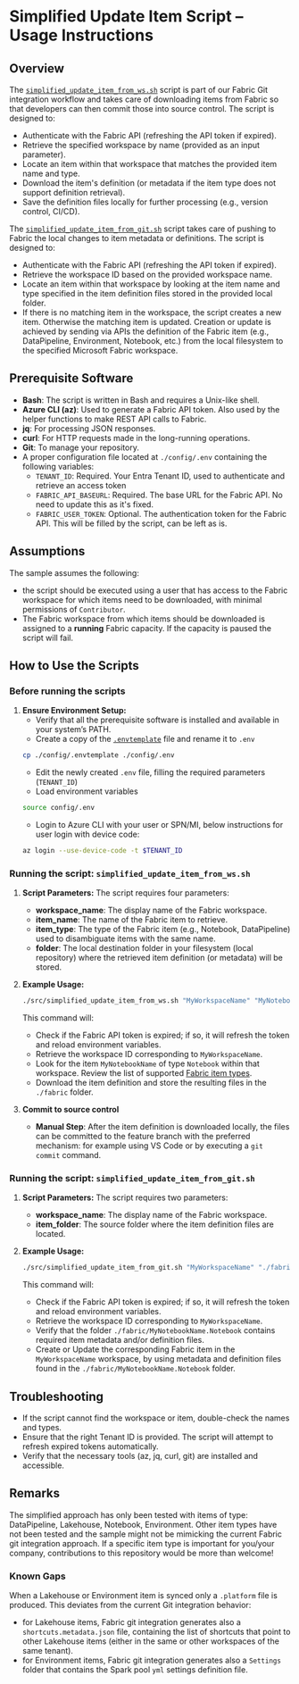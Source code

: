 # Simplified Update Item Script – Usage Instructions

## Overview
The [`simplified_update_item_from_ws.sh`](../src/simplified_update_item_from_ws.sh) script is part of our Fabric Git integration workflow and takes care of downloading items from Fabric so that developers can then commit those into source control. The script is designed to:
- Authenticate with the Fabric API (refreshing the API token if expired).
- Retrieve the specified workspace by name (provided as an input parameter).
- Locate an item within that workspace that matches the provided item name and type.
- Download the item's definition (or metadata if the item type does not support definition retrieval).
- Save the definition files locally for further processing (e.g., version control, CI/CD).

The [`simplified_update_item_from_git.sh`](../src/simplified_update_item_from_git.sh) script takes care of pushing to Fabric the local changes to item metadata or definitions. The script is designed to:
- Authenticate with the Fabric API (refreshing the API token if expired).
- Retrieve the workspace ID based on the provided workspace name.
- Locate an item within that workspace by looking at the item name and type specified in the item definition files stored in the provided local folder.
- If there is no matching item in the workspace, the script creates a new item. Otherwise the matching item is updated. Creation or update is achieved by sending via APIs the definition of the Fabric item (e.g., DataPipeline, Environment, Notebook, etc.) from the local filesystem to the specified Microsoft Fabric workspace.

## Prerequisite Software
- **Bash**: The script is written in Bash and requires a Unix-like shell.
- **Azure CLI (az)**: Used to generate a Fabric API token. Also used by the helper functions to make REST API calls to Fabric.
- **jq**: For processing JSON responses.
- **curl**: For HTTP requests made in the long-running operations.
- **Git**: To manage your repository.
- A proper configuration file located at `./config/.env` containing the following variables:
   - `TENANT_ID`: Required. Your Entra Tenant ID, used to authenticate and retrieve an access token
   - `FABRIC_API_BASEURL`: Required. The base URL for the Fabric API. No need to update this as it's fixed.
   - `FABRIC_USER_TOKEN`: Optional. The authentication token for the Fabric API. This will be filled by the script, can be left as is.

## Assumptions

The sample assumes the following:
- the script should be executed using a user that has access to the Fabric workspace for which items need to be downloaded, with minimal permissions of `Contributor`.
- The Fabric workspace from which items should be downloaded is assigned to a **running** Fabric capacity. If the capacity is paused the script will fail.

## How to Use the Scripts

### Before running the scripts
1. **Ensure Environment Setup:**
   - Verify that all the prerequisite software is installed and available in your system’s PATH.
   - Create a copy of the [`.envtemplate`](../config/.envtemplate) file and rename it to `.env`
   ```bash
   cp ./config/.envtemplate ./config/.env
   ```
   - Edit the newly created `.env` file, filling the required parameters (`TENANT_ID`)
   - Load environment variables
   ```bash
   source config/.env
   ```
   - Login to Azure CLI with your user or SPN/MI, below instructions for user login with device code:
   ```bash
   az login --use-device-code -t $TENANT_ID
   ```
### Running the script: `simplified_update_item_from_ws.sh`

1. **Script Parameters:**
   The script requires four parameters:
   - **workspace_name**: The display name of the Fabric workspace.
   - **item_name**: The name of the Fabric item to retrieve.
   - **item_type**: The type of the Fabric item (e.g., Notebook, DataPipeline) used to disambiguate items with the same name.
   - **folder**: The local destination folder in your filesystem (local repository) where the retrieved item definition (or metadata) will be stored.

1. **Example Usage:**
   ```bash
   ./src/simplified_update_item_from_ws.sh "MyWorkspaceName" "MyNotebookName" "Notebook" "./fabric"
   ```
   This command will:
   - Check if the Fabric API token is expired; if so, it will refresh the token and reload environment variables.
   - Retrieve the workspace ID corresponding to `MyWorkspaceName`.
   - Look for the item `MyNotebookName` of type `Notebook` within that workspace. Review the list of supported [Fabric item types](https://learn.microsoft.com/rest/api/fabric/core/items/list-items?tabs=HTTP#itemtype).
   - Download the item definition and store the resulting files in the `./fabric` folder.

1. **Commit to source control**
   - **Manual Step**: After the item definition is downloaded locally, the files can be committed to the feature branch with the preferred mechanism: for example using VS Code or by executing a `git commit` command.

### Running the script: `simplified_update_item_from_git.sh`

1. **Script Parameters:**
   The script requires two parameters:
   - **workspace_name**: The display name of the Fabric workspace.
   - **item_folder**: The source folder where the item definition files are located.

1. **Example Usage:**
   ```bash
   ./src/simplified_update_item_from_git.sh "MyWorkspaceName" "./fabric/MyNotebookName.Notebook"
   ```
   This command will:
   - Check if the Fabric API token is expired; if so, it will refresh the token and reload environment variables.
   - Retrieve the workspace ID corresponding to `MyWorkspaceName`.
   - Verify that the folder `./fabric/MyNotebookName.Notebook` contains required item metadata and/or definition files.
   - Create or Update the corresponding Fabric item in the `MyWorkspaceName` workspace, by using metadata and definition files found in the `./fabric/MyNotebookName.Notebook` folder.

## Troubleshooting
- If the script cannot find the workspace or item, double-check the names and types.
- Ensure that the right Tenant ID is provided. The script will attempt to refresh expired tokens automatically.
- Verify that the necessary tools (az, jq, curl, git) are installed and accessible.

## Remarks

The simplified approach has only been tested with items of type: DataPipeline, Lakehouse, Notebook, Environment. Other item types have not been tested and the sample might not be mimicking the current Fabric git integration approach. If a specific item type is important for you/your company, contributions to this repository would be more than welcome!

### Known Gaps

When a Lakehouse or Environment item is synced only a `.platform` file is produced. This deviates from the current Git integration behavior:
- for Lakehouse items, Fabric git integration generates also a `shortcuts.metadata.json` file, containing the list of shortcuts that point to other Lakehouse items (either in the same or other workspaces of the same tenant).
- for Environment items, Fabric git integration generates also a `Settings` folder that contains the Spark pool `yml` settings definition file.
